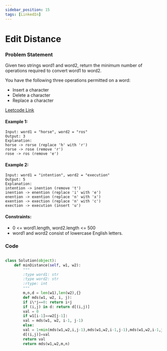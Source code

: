 ```yaml
---
sidebar_position: 15
tags: [LinkedIn]
---
```


# Edit Distance

### Problem Statement

Given two strings word1 and word2, return the minimum number of operations required to convert word1 to word2.

You have the following three operations permitted on a word:

- Insert a character
- Delete a character
- Replace a character

[Leetcode Link](https://leetcode.com/problems/edit-distance/)

#### Example 1:

```
Input: word1 = "horse", word2 = "ros"
Output: 3
Explanation:
horse -> rorse (replace 'h' with 'r')
rorse -> rose (remove 'r')
rose -> ros (remove 'e')
```

#### Example 2:

```
Input: word1 = "intention", word2 = "execution"
Output: 5
Explanation:
intention -> inention (remove 't')
inention -> enention (replace 'i' with 'e')
enention -> exention (replace 'n' with 'x')
exention -> exection (replace 'n' with 'c')
exection -> execution (insert 'u')
```

#### Constraints:

- 0 <= word1.length, word2.length <= 500
- word1 and word2 consist of lowercase English letters.

### Code

```python title="Python Code"

class Solution(object):
    def minDistance(self, w1, w2):
        """
        :type word1: str
        :type word2: str
        :rtype: int
        """
        m,n,d = len(w1),len(w2),{}
        def mds(w1, w2, i, j):
        if i\*j==0: return i+j
        if (i,j) in d: return d[(i,j)]
        val = 0
        if w1[i-1]==w2[j-1]:
        val = mds(w1, w2, i-1, j-1)
        else:
        val = 1+min(mds(w1,w2,i,j-1),mds(w1,w2,i-1,j-1),mds(w1,w2,i-1,j))
        d[(i,j)]=val
        return val
        return mds(w1,w2,m,n)
```
